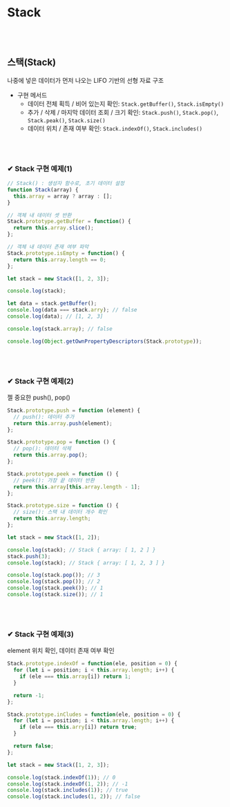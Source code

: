 <br>

# Stack

<br>
<br>

## 스택(Stack)
나중에 넣은 데이터가 먼저 나오는 LIFO 기반의 선형 자료 구조

- 구현 메서드
  - 데이터 전체 획득 / 비어 있는지 확인: ```Stack.getBuffer()```, ```Stack.isEmpty()```
  - 추가 / 삭제 / 마지막 데이터 조회 / 크기 확인: ```Stack.push()```, ```Stack.pop()```, ```Stack.peak()```, ```Stack.size()```
  - 데이터 위치 / 존재 여부 확인: ```Stack.indexOf()```, ```Stack.includes()```

<br>
<br>

### ✔ Stack 구현 예제(1)

```js
// Stack() : 생성자 함수로, 초기 데이터 설정
function Stack(array) {
  this.array = array ? array : [];
}

// 객체 내 데이터 셋 반환
Stack.prototype.getBuffer = function() {
  return this.array.slice();
};

// 객체 내 데이터 존재 여부 파악
Stack.prototype.isEmpty = function() {
  return this.array.length == 0;
};

let stack = new Stack([1, 2, 3]);

console.log(stack);

let data = stack.getBuffer();
console.log(data === stack.arry); // false
console.log(data); // [1, 2, 3]

console.log(stack.array); // false

console.log(Object.getOwnPropertyDescriptors(Stack.prototype));
```

<br>
<br>

### ✔ Stack 구현 예제(2)
젤 중요한 push(), pop()

```js
Stack.prototype.push = function (element) { 
  // push(): 데이터 추가
  return this.array.push(element);
};

Stack.prototype.pop = function () { 
  // pop(): 데이터 삭제
  return this.array.pop();
};

Stack.prototype.peek = function () { 
  // peek(): 가장 끝 데이터 반환
  return this.array[this.array.length - 1];
};

Stack.prototype.size = function () { 
  // size(): 스택 내 데이터 개수 확인
  return this.array.length;
};

let stack = new Stack([1, 2]);

console.log(stack); // Stack { array: [ 1, 2 ] }
stack.push(3);
console.log(stack); // Stack { array: [ 1, 2, 3 ] }

console.log(stack.pop()); // 3
console.log(stack.pop()); // 2
console.log(stack.peek()); // 1
console.log(stack.size()); // 1
```

<br>
<br>

### ✔ Stack 구현 예제(3)
element 위치 확인, 데이터 존재 여부 확인

```js
Stack.prototype.indexOf = function(ele, position = 0) {
  for (let i = position; i < this.array.length; i++) {
    if (ele === this.array[i]) return 1;
  }

  return -1;
};

Stack.prototype.inCludes = function(ele, position = 0) {
  for (let i = position; i < this.array.length; i++) {
    if (ele === this.arry[i]) return true;
  }

  return false;
};

let stack = new Stack([1, 2, 3]);

console.log(stack.indexOf(1)); // 0
console.log(stack.indexOf(1, 2)); // -1
console.log(stack.includes(1)); // true
console.log(stack.includes(1, 2)); // false
```
